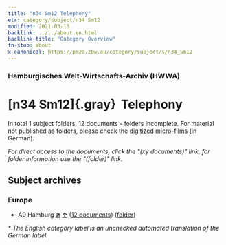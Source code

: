 ```yaml
---
title: "n34 Sm12 Telephony"
etr: category/subject/n34 Sm12
modified: 2021-03-13
backlink: ../../about.en.html
backlink-title: "Category Overview"
fn-stub: about
x-canonical: https://pm20.zbw.eu/category/subject/s/n34_Sm12
---
```


### Hamburgisches Welt-Wirtschafts-Archiv (HWWA)
# [n34 Sm12]{.gray}&#8201; Telephony&#160; 





In total 1 subject folders, 12 documents - folders incomplete.
For material not published as folders, please check the [digitized micro-films](/film/h1_sh.de.html) (in German).

_For direct access to the documents, click the "(xy documents)" link, for folder information use the "(folder)" link._

## Subject archives



### Europe

- A9 Hamburg [**&nearr;**](../../../geo/i/140905/about.en.html "Hamburg (all folders)") [**&uarr;**](../../../geo/about.en.html#A9 "Country category system") (<a href="https://pm20.zbw.eu/dfgview/sh/140905,199601" title="about: Hamburg : Telephony" target="_blank">12 documents</a>) ([folder](../../../../folder/sh/1409xx/140905/1996xx/199601/about.en.html))


_* The English category label is an unchecked automated translation of the German label._

